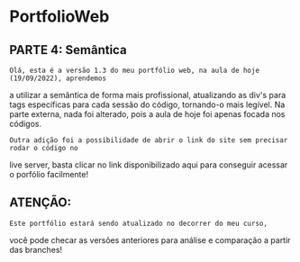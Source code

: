 # PortfolioWeb

## PARTE 4: Semântica
    Olá, esta é a versão 1.3 do meu portfólio web, na aula de hoje (19/09/2022), aprendemos
a utilizar a semântica de forma mais profissional, atualizando as div's para tags específicas
para cada sessão do código, tornando-o mais legível.
    Na parte externa, nada foi alterado, pois a aula de hoje foi apenas focada nos códigos.
    
    Outra adição foi a possibilidade de abrir o link do site sem precisar rodar o código no
live server, basta clicar no link disponibilizado aqui para conseguir acessar o porfólio facilmente!   

## ATENÇÃO: 

    Este portfólio estará sendo atualizado no decorrer do meu curso, 
você pode checar as versões anteriores para análise e comparação a partir
das branches!
